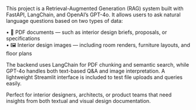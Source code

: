 This project is a Retrieval-Augmented Generation (RAG) system built with FastAPI, LangChain, and OpenAI’s GPT-4o. It allows users to ask natural language questions based on two types of data:

• 📝 PDF documents — such as interior design briefs, proposals, or specifications  
• 🖼️ Interior design images — including room renders, furniture layouts, and floor plans

The backend uses LangChain for PDF chunking and semantic search, while GPT-4o handles both text-based Q&A and image interpretation. A lightweight Streamlit interface is included to test file uploads and queries easily.

Perfect for interior designers, architects, or product teams that need insights from both textual and visual design documentation.
